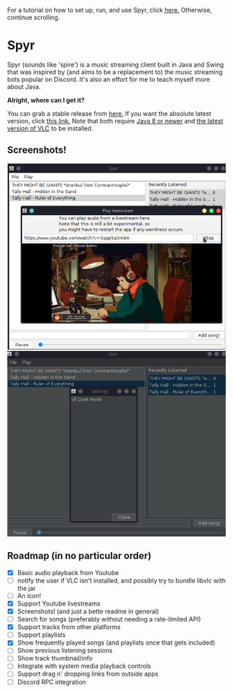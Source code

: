 For a tutorial on how to set up, run, and use Spyr, click [here.](https://github.com/asolidtime/spyr/blob/main/TUTORIAL.md) Otherwise, continue scrolling.

# Spyr

Spyr (sounds like 'spire') is a music streaming client built in Java and Swing that was inspired by (and aims to be a replacement to) the music streaming bots popular on Discord. It's also an effort for me to teach myself more about Java.

**Alright, where can I get it?**

You can grab a stable release from [here.](https://github.com/asolidtime/spyr/releases) If you want the absolute latest version, click [this link.](https://nightly.link/asolidtime/spyr/workflows/github-actions/main/JAR%20package.zip) Note that both require [Java 8 or newer](https://adoptopenjdk.net/?variant=openjdk16&jvmVariant=hotspot) and [the latest version of VLC](https://www.videolan.org/vlc/) to be installed.

## Screenshots!
![Light Mode (with settings open)](https://raw.githubusercontent.com/asolidtime/spyr/main/images/lightmode.png)
![Dark Mode (as you can see, I really like Tally Hall](https://raw.githubusercontent.com/asolidtime/spyr/main/images/darkmode.png)

## Roadmap (in no particular order)

- [x] Basic audio playback from Youtube
- [ ] notify the user if VLC isn't installed, and possibly try to bundle libvlc with the jar
- [ ] An icon!
- [x] Support Youtube livestreams
- [x] Screenshots! (and just a bette readme in general)
- [ ] Search for songs (preferably without needing a rate-limited API)
- [x] Support tracks from other platforms
- [ ] Support playlists
- [x] Show frequently played songs (and playlists once that gets included)
- [ ] Show previous listening sessions
- [ ] Show track thumbnail/info
- [ ] Integrate with system media playback controls
- [ ] Support drag n' dropping links from outside apps
- [ ] Discord RPC integration
